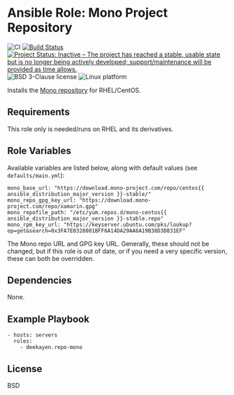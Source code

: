 # Ansible Role: Mono Project Repository

![CI](https://github.com/deekayen/ansible-role-repo-mono/workflows/CI/badge.svg) [![Build Status](https://travis-ci.org/deekayen/ansible-role-repo-mono.svg?branch=main)](https://travis-ci.org/deekayen/ansible-role-repo-mono) [![Project Status: Inactive – The project has reached a stable, usable state but is no longer being actively developed; support/maintenance will be provided as time allows.](https://www.repostatus.org/badges/latest/inactive.svg)](https://www.repostatus.org/#inactive)  ![BSD 3-Clause license](https://img.shields.io/badge/license-BSD%203--Clause-blue) ![Linux platform](https://img.shields.io/badge/platform-linux-lightgrey)

Installs the [Mono repository](https://www.mono-project.com/download/stable/#download-lin-centos) for RHEL/CentOS.

## Requirements

This role only is needed/runs on RHEL and its derivatives.

## Role Variables

Available variables are listed below, along with default values (see `defaults/main.yml`):

    mono_base_url: "https://download.mono-project.com/repo/centos{{ ansible_distribution_major_version }}-stable/"
    mono_repo_gpg_key_url: "https://download.mono-project.com/repo/xamarin.gpg"
    mono_repofile_path: "/etc/yum.repos.d/mono-centos{{ ansible_distribution_major_version }}-stable.repo"
    mono_rpm_key_url: "https://keyserver.ubuntu.com/pks/lookup?op=get&search=0x3FA7E0328081BFF6A14DA29AA6A19B38D3D831EF"

The Mono repo URL and GPG key URL. Generally, these should not be changed, but if this role is out of date, or if you need a very specific version, these can both be overridden.

## Dependencies

None.

## Example Playbook

    - hosts: servers
      roles:
        - deekayen.repo-mono

## License

BSD
